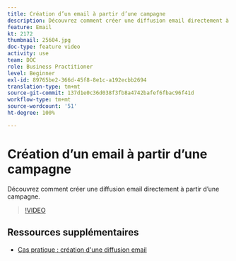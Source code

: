 ```yaml
---
title: Création d’un email à partir d’une campagne
description: Découvrez comment créer une diffusion email directement à partir d’une campagne.
feature: Email
kt: 2172
thumbnail: 25604.jpg
doc-type: feature video
activity: use
team: DOC
role: Business Practitioner
level: Beginner
exl-id: 89765be2-366d-45f8-8e1c-a192ecbb2694
translation-type: tm+mt
source-git-commit: 137d1e0c36d038f3fb8a4742bafef6fbac96f41d
workflow-type: tm+mt
source-wordcount: '51'
ht-degree: 100%

---
```


# Création d’un email à partir d’une campagne

Découvrez comment créer une diffusion email directement à partir d’une campagne.

>[!VIDEO](https://video.tv.adobe.com/v/25604?quality=12)

## Ressources supplémentaires

* [Cas pratique : création d&#39;une diffusion email](https://experienceleague.adobe.com/docs/campaign-classic/using/designing-content/editing-html-content/use-case--creating-an-email-delivery.html?lang=fr#designing-content)
